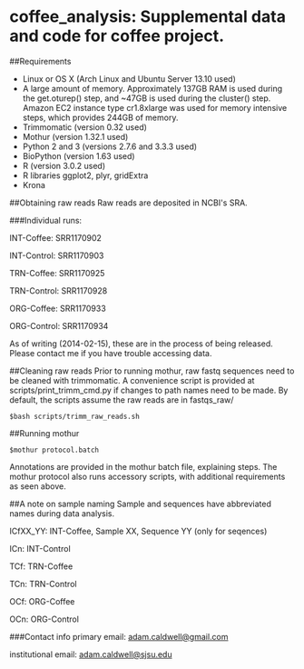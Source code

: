 coffee_analysis: Supplemental data and code for coffee project.
===============

##Requirements
* Linux or OS X (Arch Linux and Ubuntu Server 13.10 used)
* A large amount of memory. Approximately 137GB RAM is used during the get.oturep() step, and ~47GB is used during the cluster() step. Amazon EC2 instance type cr1.8xlarge was used for memory intensive steps, which provides 244GB of memory.
* Trimmomatic (version 0.32 used)
* Mothur (version 1.32.1 used)
* Python 2 and 3 (versions 2.7.6 and 3.3.3 used)
* BioPython (version 1.63 used)
* R (version 3.0.2 used)
* R libraries ggplot2, plyr, gridExtra
* Krona

##Obtaining raw reads
Raw reads are deposited in NCBI's SRA. 

###Individual runs:

INT-Coffee: SRR1170902

INT-Control: SRR1170903

TRN-Coffee: SRR1170925

TRN-Control: SRR1170928

ORG-Coffee: SRR1170933

ORG-Control: SRR1170934

As of writing (2014-02-15), these are in the process of being released. Please contact me if you have trouble accessing data.

##Cleaning raw reads
Prior to running mothur, raw fastq sequences need to be cleaned with trimmomatic. A convenience script is provided at scripts/print_trimm_cmd.py if changes to path names need to be made. By default, the scripts assume the raw reads are in fastqs_raw/

    $bash scripts/trimm_raw_reads.sh
    
##Running mothur

    $mothur protocol.batch
    
Annotations are provided in the mothur batch file, explaining steps. The mothur protocol also runs accessory scripts, with additional requirements as seen above.

##A note on sample naming
Sample and sequences have abbreviated names during data analysis.

ICfXX_YY: INT-Coffee, Sample XX, Sequence YY (only for seqences)

ICn: INT-Control

TCf: TRN-Coffee

TCn: TRN-Control

OCf: ORG-Coffee

OCn: ORG-Control

###Contact info
primary email: adam.caldwell@gmail.com

institutional email: adam.caldwell@sjsu.edu
